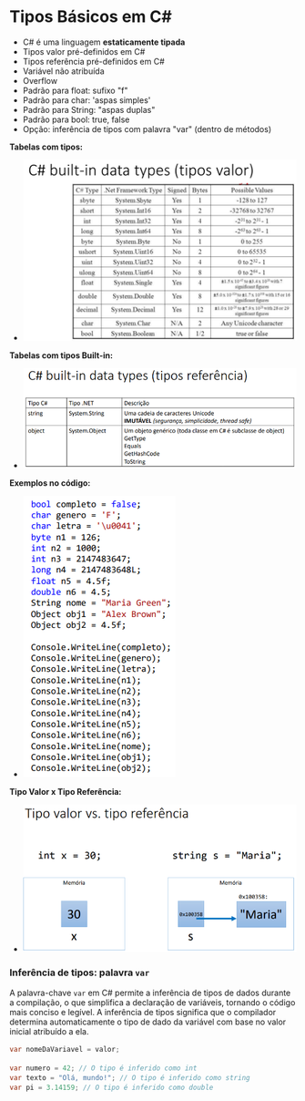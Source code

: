 # Tipos Básicos em C# 
- C# é uma linguagem **estaticamente tipada**
- Tipos valor pré-definidos em C#
- Tipos referência pré-definidos em C#
- Variável não atribuída
- Overflow
- Padrão para float: sufixo "f"
- Padrão para char: 'aspas simples'
- Padrão para String: "aspas duplas"
- Padrão para bool: true, false
- Opção: inferência de tipos com palavra "var" (dentro de métodos)

**Tabelas com tipos:**
- ![tipos_2](/images/tipos_2.png)

**Tabelas com tipos Built-in:**
- ![tipos_3](/images/tipos_3.png)

**Exemplos no código:**
- ![tipos_4](/images/tipos_4.png)

**Tipo Valor x Tipo Referência:**
- ![tipos_5](/images/tipos_5.png)

### Inferência de tipos: palavra `var`
A palavra-chave `var` em C# permite a inferência de tipos de dados durante a compilação, o que simplifica a declaração de variáveis, tornando o código mais conciso e legível. A inferência de tipos significa que o compilador determina automaticamente o tipo de dado da variável com base no valor inicial atribuído a ela.
```csharp
var nomeDaVariavel = valor;

var numero = 42; // O tipo é inferido como int
var texto = "Olá, mundo!"; // O tipo é inferido como string
var pi = 3.14159; // O tipo é inferido como double
```